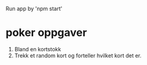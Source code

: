 Run app by 'npm start'


# poker oppgaver
1. Bland en kortstokk
2. Trekk et random kort og forteller hvilket kort det er.
